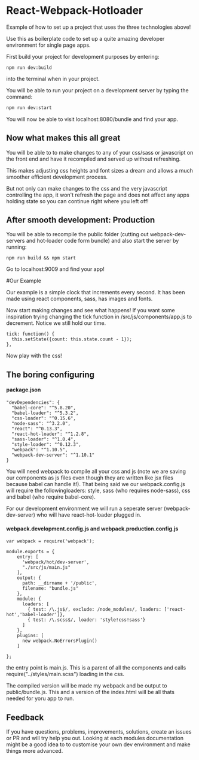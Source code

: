 # React-Webpack-Hotloader

Example of how to set up a project that uses the three technologies above!

Use this as boilerplate code to set up a quite amazing developer environment for single page apps.

First build your project for development purposes by entering:
```
npm run dev:build
```
into the terminal when in your project.

You will be able to run your project on a development server by typing the command:
```bash
npm run dev:start
```

You will now be able to visit localhost:8080/bundle and find your app.

## Now what makes this all great

You will be able to to make changes to any of your css/sass or javascript on the front end and have it recompiled and served up without refreshing.

This makes adjusting css heights and font sizes a dream and allows a much smoother efficient development process.

But not only can make changes to the css and the very javascript controlling the app, it won't refresh the page and does not affect any apps holding state so you can continue right where you left off!

## After smooth development: Production

You will be able to recompile the public folder (cutting out webpack-dev-servers and hot-loader code form bundle) and also start the server by running:

```
npm run build && npm start
```
Go to localhost:9009 and find your app!


#Our Example

Our example is a simple clock that increments every second. It has been made using react components, sass, has images and fonts.

Now start making changes and see what happens! If you want some inspiration trying changing the tick function in /src/js/components/app.js to decrement. Notice we still hold our time.

```
tick: function() {
  this.setState({count: this.state.count - 1});
},

```

Now play with the css!




## The boring configuring


#### package.json
```
"devDependencies": {
  "babel-core": "^5.8.20",
  "babel-loader": "^5.3.2",
  "css-loader": "^0.15.6",
  "node-sass": "^3.2.0",
  "react": "^0.13.3",
  "react-hot-loader": "^1.2.8",
  "sass-loader": "^1.0.4",
  "style-loader": "^0.12.3",
  "webpack": "^1.10.5",
  "webpack-dev-server": "^1.10.1"
}

```

You will need webpack to compile all your css and js (note we are saving our components as js files even though they are written like jsx files because babel can handle it!). That being said we our webpack.config.js will require the followingloaders: style, sass (who requires node-sass), css and babel (who require babel-core).

For our development environment we will run a seperate server (webpack-dev-server) who will have react-hot-loader plugged in.

#### webpack.development.config.js and webpack.production.config.js

```
var webpack = require('webpack');

module.exports = {
    entry: [
      'webpack/hot/dev-server',
      "./src/js/main.js"
    ],
    output: {
      path: __dirname + '/public',
      filename: "bundle.js"
    },
    module: {
      loaders: [
        { test: /\.js$/, exclude: /node_modules/, loaders: ['react-hot','babel-loader']},
        { test: /\.scss$/, loader: 'style!css!sass'}
      ]
    },
    plugins: [
      new webpack.NoErrorsPlugin()
    ]

};
```

the entry point is main.js. This is a parent of all the components and calls require("../styles/main.scss") loading in the css.

The compiled version will be made my webpack and be output to public/bundle.js. This and a version of the index.html will be all thats needed for yoru app to run.

## Feedback

If you have questions, problems, improvements, solutions, create an issues or PR and will try help you out. Looking at each modules documentation might be a good idea to to customise your own dev environment and make things more advanced.

